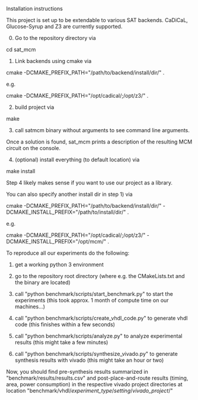 Installation instructions

This project is set up to be extendable to various SAT backends.
CaDiCaL, Glucose-Syrup and Z3 are currently supported.

0) Go to the repository directory via

cd sat_mcm

1) Link backends using cmake via

cmake -DCMAKE_PREFIX_PATH="/path/to/backend/install/dir/" .

e.g.

cmake -DCMAKE_PREFIX_PATH="/opt/cadical/;/opt/z3/" .

2) build project via

make

3) call satmcm binary without arguments to see command line arguments.

Once a solution is found, sat_mcm prints a description of the resulting MCM circuit on the console.

4) (optional) install everything (to default location) via

make install

Step 4 likely makes sense if you want to use our project as a library. 

You can also specify another install dir in step 1) via

cmake -DCMAKE_PREFIX_PATH="/path/to/backend/install/dir/" -DCMAKE_INSTALL_PREFIX="/path/to/install/dir/" .

e.g.

cmake -DCMAKE_PREFIX_PATH="/opt/cadical/;/opt/z3/" -DCMAKE_INSTALL_PREFIX="/opt/mcm/" .

To reproduce all our experiments do the following:

1) get a working python 3 environment

2) go to the repository root directory (where e.g. the CMakeLists.txt and the binary are located)

3) call "python benchmark/scripts/start_benchmark.py" to start the experiments (this took approx. 1 month of compute time on our machines...)

4) call "python benchmark/scripts/create_vhdl_code.py" to generate vhdl code (this finishes within a few seconds)

5) call "python benchmark/scripts/analyze.py" to analyze experimental results (this might take a few minutes)

6) call "python benchmark/scripts/synthesize_vivado.py" to generate synthesis results with vivado (this might take an hour or two)

Now, you should find pre-synthesis results summarized in "benchmark/results/results.csv" and post-place-and-route results (timing, area, power consumption) in the respective vivado project directories at location "benchmark/vhdl/*experiment_type*/*setting*/*vivado_project*/"
